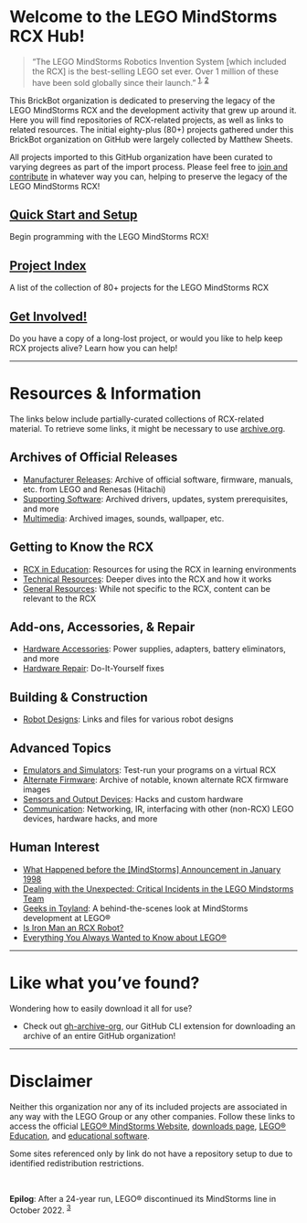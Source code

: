 # Welcome to the LEGO MindStorms RCX Hub!
> “The LEGO MindStorms Robotics Invention System [which included the RCX] is the best-selling LEGO set ever.
Over 1 million of these have been sold globally since their launch.”
<sup>[1](https://gizmodo.com/everything-you-always-wanted-to-know-about-lego-5019797), [2](https://www.wired.com/2006/01/geeks-in-toyland/)</sup>

This BrickBot organization is dedicated to preserving the legacy of the LEGO MindStorms RCX and the development activity that grew up around it.
Here you will find repositories of RCX-related projects, as well as links to related resources.
The initial eighty-plus (80+) projects gathered under this BrickBot organization on GitHub were largely collected by Matthew Sheets.

All projects imported to this GitHub organization have been curated to varying degrees as part of the import process.
Please feel free to [join and contribute](Get-Involved.md) in whatever way you can, helping to preserve the legacy of the LEGO MindStorms RCX!


## [Quick Start and Setup](Quick-Start.md)
Begin programming with the LEGO MindStorms RCX!

## [Project Index](Project-Index.md)
A list of the collection of 80+ projects for the LEGO MindStorms RCX

## [Get Involved!](Get-Involved.md)
Do you have a copy of a long-lost project, or would you like to help keep RCX projects alive?  Learn how you can help!

* * *

# Resources & Information
The links below include partially-curated collections of RCX-related material.  To retrieve some links, it might be necessary to use [archive.org](https://web.archive.org/).

## Archives of Official Releases
* [Manufacturer Releases](https://github.com/BrickBot/Archive/releases/tag/LEGO):  Archive of official software, firmware, manuals, etc. from LEGO and Renesas (Hitachi)
* [Supporting Software](https://github.com/BrickBot/Archive/releases/tag/Win9x):  Archived drivers, updates, system prerequisites, and more
* [Multimedia](https://github.com/BrickBot/Archive/releases/tag/LEGO-Multimedia):  Archived images, sounds, wallpaper, etc.

## Getting to Know the RCX
* [RCX in Education](Resources-Educational.md):  Resources for using the RCX in learning environments
* [Technical Resources](Resources-Technical.md):  Deeper dives into the RCX and how it works
* [General Resources](Resources-General.md):  While not specific to the RCX, content can be relevant to the RCX

## Add-ons, Accessories, & Repair
* [Hardware Accessories](Hardware-Accessories.md):  Power supplies, adapters, battery eliminators, and more
* [Hardware Repair](Hardware-Repair.md):  Do-It-Yourself fixes

## Building & Construction
* [Robot Designs](Designs.md):  Links and files for various robot designs

## Advanced Topics
* [Emulators and Simulators](Emulators.md):  Test-run your programs on a virtual RCX
* [Alternate Firmware](Firmware.md):  Archive of notable, known alternate RCX firmware images
* [Sensors and Output Devices](Sensors-and-Output-Devices.md):  Hacks and custom hardware
* [Communication](Communication.md):  Networking, IR, interfacing with other (non-RCX) LEGO devices, hardware hacks, and more

## Human Interest
* [What Happened before the [MindStorms] Announcement in January 1998](https://lan.lego.com/news/overview/lego-mindstorms-reflections-%E2%80%93-what-happened-before-the-announcement-in-january-1998-r173/)
* [Dealing with the Unexpected: Critical Incidents in the LEGO Mindstorms Team](https://www.researchgate.net/publication/247717649_Dealing_with_the_Unexpected_Critical_Incidents_in_the_LEGO_Mindstorms_team)
* [Geeks in Toyland](https://www.wired.com/2006/01/geeks-in-toyland/):  A behind-the-scenes look at MindStorms development at LEGO®
* [Is Iron Man an RCX Robot?](https://web.archive.org/web/20150820003106/https://deeperdesign.wordpress.com/2010/02/26/is-iron-man-made-of-lego/)
* [Everything You Always Wanted to Know about LEGO®](https://gizmodo.com/everything-you-always-wanted-to-know-about-lego-5019797)

* * *

# Like what you’ve found?
Wondering how to easily download it all for use?
* Check out [gh-archive-org](https://github.com/BrickBot/gh-archive-org), our GitHub CLI extension for downloading an archive of an entire GitHub organization!

* * *

# Disclaimer
Neither this organization nor any of its included projects are associated in any way with the LEGO Group or any other companies.
Follow these links to access the official [LEGO® MindStorms Website](https://www.lego.com/en-us/themes/mindstorms/about),
[downloads page](https://www.lego.com/en-us/themes/mindstorms/downloads),
[LEGO® Education](https://education.lego.com/), and
[educational software](https://education.lego.com/en-us/downloads/mindstorms-ev3/software/).

Some sites referenced only by link do not have a repository setup to due to identified redistribution restrictions.

<br />

**Epilog**:  After a 24-year run, LEGO® discontinued its MindStorms line in October 2022.
<sup>[3](https://brickset.com/article/84219/lego-mindstorms-to-be-discontinued)</sup>
